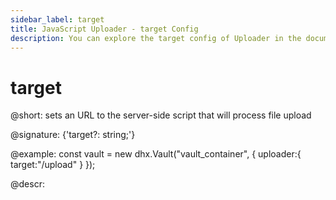 ```yaml
---
sidebar_label: target
title: JavaScript Uploader - target Config 
description: You can explore the target config of Uploader in the documentation of the DHTMLX JavaScript UI library. Browse developer guides and API reference, try out code examples and live demos, and download a free 30-day evaluation version of DHTMLX Suite.
---
```


# target

@short: sets an URL to the server-side script that will process file upload

@signature: {'target?: string;'}

@example:
const vault = new dhx.Vault("vault_container", { 
    uploader:{    
        target:"/upload"
    }
});

@descr:

